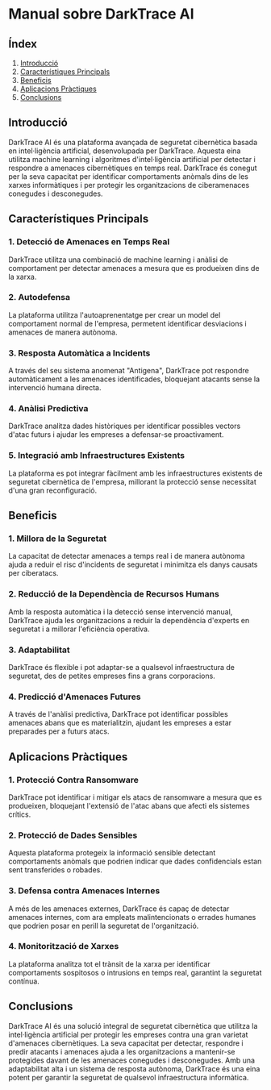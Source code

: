 # Manual sobre DarkTrace AI

## Índex

1. [Introducció](#introduccio)
2. [Característiques Principals](#característiques-principals)
3. [Beneficis](#beneficis)
4. [Aplicacions Pràctiques](#aplicacions-pràctiques)
5. [Conclusions](#conclusions)

## Introducció

DarkTrace AI és una plataforma avançada de seguretat cibernètica basada en intel·ligència artificial, desenvolupada per DarkTrace. Aquesta eina utilitza machine learning i algoritmes d'intel·ligència artificial per detectar i respondre a amenaces cibernètiques en temps real. DarkTrace és conegut per la seva capacitat per identificar comportaments anòmals dins de les xarxes informàtiques i per protegir les organitzacions de ciberamenaces conegudes i desconegudes.

## Característiques Principals

### 1. Detecció de Amenaces en Temps Real
DarkTrace utilitza una combinació de machine learning i anàlisi de comportament per detectar amenaces a mesura que es produeixen dins de la xarxa.

### 2. Autodefensa
La plataforma utilitza l'autoaprenentatge per crear un model del comportament normal de l'empresa, permetent identificar desviacions i amenaces de manera autònoma.

### 3. Resposta Automàtica a Incidents
A través del seu sistema anomenat "Antigena", DarkTrace pot respondre automàticament a les amenaces identificades, bloquejant atacants sense la intervenció humana directa.

### 4. Anàlisi Predictiva
DarkTrace analitza dades històriques per identificar possibles vectors d'atac futurs i ajudar les empreses a defensar-se proactivament.

### 5. Integració amb Infraestructures Existents
La plataforma es pot integrar fàcilment amb les infraestructures existents de seguretat cibernètica de l'empresa, millorant la protecció sense necessitat d'una gran reconfiguració.

## Beneficis

### 1. Millora de la Seguretat
La capacitat de detectar amenaces a temps real i de manera autònoma ajuda a reduir el risc d'incidents de seguretat i minimitza els danys causats per ciberatacs.

### 2. Reducció de la Dependència de Recursos Humans
Amb la resposta automàtica i la detecció sense intervenció manual, DarkTrace ajuda les organitzacions a reduir la dependència d'experts en seguretat i a millorar l'eficiència operativa.

### 3. Adaptabilitat
DarkTrace és flexible i pot adaptar-se a qualsevol infraestructura de seguretat, des de petites empreses fins a grans corporacions.

### 4. Predicció d'Amenaces Futures
A través de l'anàlisi predictiva, DarkTrace pot identificar possibles amenaces abans que es materialitzin, ajudant les empreses a estar preparades per a futurs atacs.

## Aplicacions Pràctiques

### 1. Protecció Contra Ransomware
DarkTrace pot identificar i mitigar els atacs de ransomware a mesura que es produeixen, bloquejant l'extensió de l'atac abans que afecti els sistemes crítics.

### 2. Protecció de Dades Sensibles
Aquesta plataforma protegeix la informació sensible detectant comportaments anòmals que podrien indicar que dades confidencials estan sent transferides o robades.

### 3. Defensa contra Amenaces Internes
A més de les amenaces externes, DarkTrace és capaç de detectar amenaces internes, com ara empleats malintencionats o errades humanes que podrien posar en perill la seguretat de l'organització.

### 4. Monitorització de Xarxes
La plataforma analitza tot el trànsit de la xarxa per identificar comportaments sospitosos o intrusions en temps real, garantint la seguretat contínua.

## Conclusions

DarkTrace AI és una solució integral de seguretat cibernètica que utilitza la intel·ligència artificial per protegir les empreses contra una gran varietat d'amenaces cibernètiques. La seva capacitat per detectar, respondre i predir atacants i amenaces ajuda a les organitzacions a mantenir-se protegides davant de les amenaces conegudes i desconegudes. Amb una adaptabilitat alta i un sistema de resposta autònoma, DarkTrace és una eina potent per garantir la seguretat de qualsevol infraestructura informàtica.
